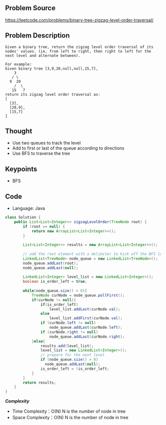 ## Problem Source
https://leetcode.com/problems/binary-tree-zigzag-level-order-traversal/

## Problem Description
```
Given a binary tree, return the zigzag level order traversal of its nodes' values. (ie, from left to right, then right to left for the next level and alternate between).

For example:
Given binary tree [3,9,20,null,null,15,7],
    3
   / \
  9  20
    /  \
   15   7
return its zigzag level order traversal as:
[
  [3],
  [20,9],
  [15,7]
]
```

## Thought
- Use two queues to track the level
- Add to first or last of the queue according to directions
- Use BFS to traverse the tree

## Keypoints
- BFS


## Code
* Language: Java

```Java
class Solution {
    public List<List<Integer>> zigzagLevelOrder(TreeNode root) {
        if (root == null) {
            return new ArrayList<List<Integer>>();
        }
        
        List<List<Integer>> results = new ArrayList<List<Integer>>();
        
        // add the root element with a delimiter to kick off the BFS loop
        LinkedList<TreeNode> node_queue = new LinkedList<TreeNode>();
        node_queue.addLast(root);
        node_queue.addLast(null);
        
        LinkedList<Integer> level_list = new LinkedList<Integer>();
        boolean is_order_left = true;
        
        while(node_queue.size() > 0){
            TreeNode curNode = node_queue.pollFirst();
            if(curNode != null){
                if(is_order_left)
                    level_list.addLast(curNode.val);
                else
                    level_list.addFirst(curNode.val);
                if (curNode.left != null)
                    node_queue.addLast(curNode.left);
                if (curNode.right != null)
                    node_queue.addLast(curNode.right);
            }else{
                results.add(level_list);
                level_list = new LinkedList<Integer>();
                // prepare for the next level
                if (node_queue.size() > 0)
                  node_queue.addLast(null);
                is_order_left = !is_order_left;
            }
        }
        return results;
    }
}
```

***Complexity***

- Time Complexity：O(N) N is the number of node in tree
- Space Complexity：O(N) N is the number of node in tree
